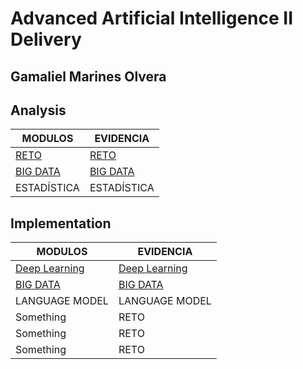 
# Advanced Artificial Intelligence II Delivery  
**Gamaliel Marines Olvera**  
---

## Analysis  

| MODULOS         | EVIDENCIA        |
|----------------|-------------------|
| [RETO](https://github.com/Gamaliel-Marines/Data-Privacy-Advanced-AI-II) |[RETO](https://github.com/Gamaliel-Marines/Data-Privacy-Advanced-AI-II)         | 
| [BIG DATA](https://github.com/Gamaliel-Marines/BigData-XrayClassification.git) | [BIG DATA](https://github.com/Gamaliel-Marines/BigData-XrayClassification.git)|
| ESTADÍSTICA    | ESTADÍSTICA          |


## Implementation  

| MODULOS         | EVIDENCIA        | 
|----------------|--------------------|
| [Deep Learning](https://github.com/Gamaliel-Marines/Brain-Tumor-Classification-DeepLearning) | [Deep Learning](https://github.com/Gamaliel-Marines/Brain-Tumor-Classification-DeepLearning)| 
| [BIG DATA](https://github.com/Gamaliel-Marines/BigData-XrayClassification.git) | [BIG DATA](https://github.com/Gamaliel-Marines/BigData-XrayClassification.git)|
| LANGUAGE MODEL | LANGUAGE MODEL          | 
| Something      | RETO          | 
| Something      | RETO          | 
| Something      | RETO          |
